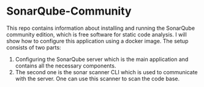 # SonarQube-Community
This repo contains information about installing and running the SonarQube community edition, which is free software for static code analysis.
I will show how to configure this application using a docker image. The setup consists of two parts:
  1. Configuring the SonarQube server which is the main application and contains all the necessary components.
  2. The second one is the sonar scanner CLI which is used to communicate with the server. One can use this scanner to scan the code base.
